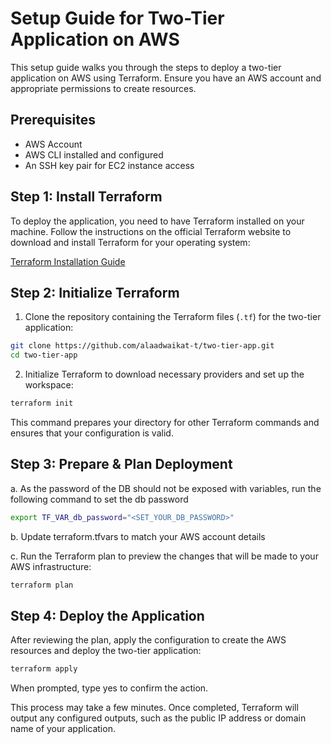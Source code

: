 # Setup Guide for Two-Tier Application on AWS

This setup guide walks you through the steps to deploy a two-tier application on AWS using Terraform. Ensure you have an AWS account and appropriate permissions to create resources.

## Prerequisites

- AWS Account
- AWS CLI installed and configured
- An SSH key pair for EC2 instance access

## Step 1: Install Terraform

To deploy the application, you need to have Terraform installed on your machine. Follow the instructions on the official Terraform website to download and install Terraform for your operating system:

[Terraform Installation Guide](https://www.terraform.io/downloads)

## Step 2: Initialize Terraform

1. Clone the repository containing the Terraform files (`.tf`) for the two-tier application:

```bash
git clone https://github.com/alaadwaikat-t/two-tier-app.git
cd two-tier-app
```

2. Initialize Terraform to download necessary providers and set up the workspace:

```bash
terraform init
```

This command prepares your directory for other Terraform commands and ensures that your configuration is valid.

## Step 3: Prepare & Plan Deployment

a. As the password of the DB should not be exposed with variables, run the following command to set the db password 
```bash
export TF_VAR_db_password="<SET_YOUR_DB_PASSWORD>"
```

b. Update terraform.tfvars to match your AWS account details

c. Run the Terraform plan to preview the changes that will be made to your AWS infrastructure:

```bash
terraform plan
```
## Step 4: Deploy the Application

After reviewing the plan, apply the configuration to create the AWS resources and deploy the two-tier application:

```bash
terraform apply
```

When prompted, type yes to confirm the action.

This process may take a few minutes. Once completed, Terraform will output any configured outputs, such as the public IP address or domain name of your application.

